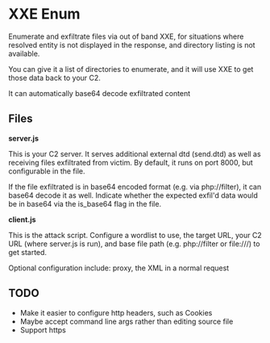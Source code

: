 # XXE Enum
Enumerate and exfiltrate files via out of band XXE, for situations where resolved entity is not displayed in the response, and directory listing is not available.

You can give it a list of directories to enumerate, and it will use XXE to get those data back to your C2.

It can automatically base64 decode exfiltrated content

## Files
**server.js**

This is your C2 server. It serves additional external dtd (send.dtd) as well as receiving files exfiltrated from victim. By default, it runs on port 8000, but configurable in the file.

If the file exfiltrated is in base64 encoded format (e.g. via php://filter), it can base64 decode it as well. Indicate whether the expected exfil'd data would be in base64 via the is_base64 flag in the file.

**client.js**

This is the attack script. Configure a wordlist to use, the target URL, your C2 URL (where server.js is run), and base file path (e.g. php://filter or file:///) to get started.

Optional configuration include: proxy, the XML in a normal request

## TODO
- Make it easier to configure http headers, such as Cookies
- Maybe accept command line args rather than editing source file
- Support https